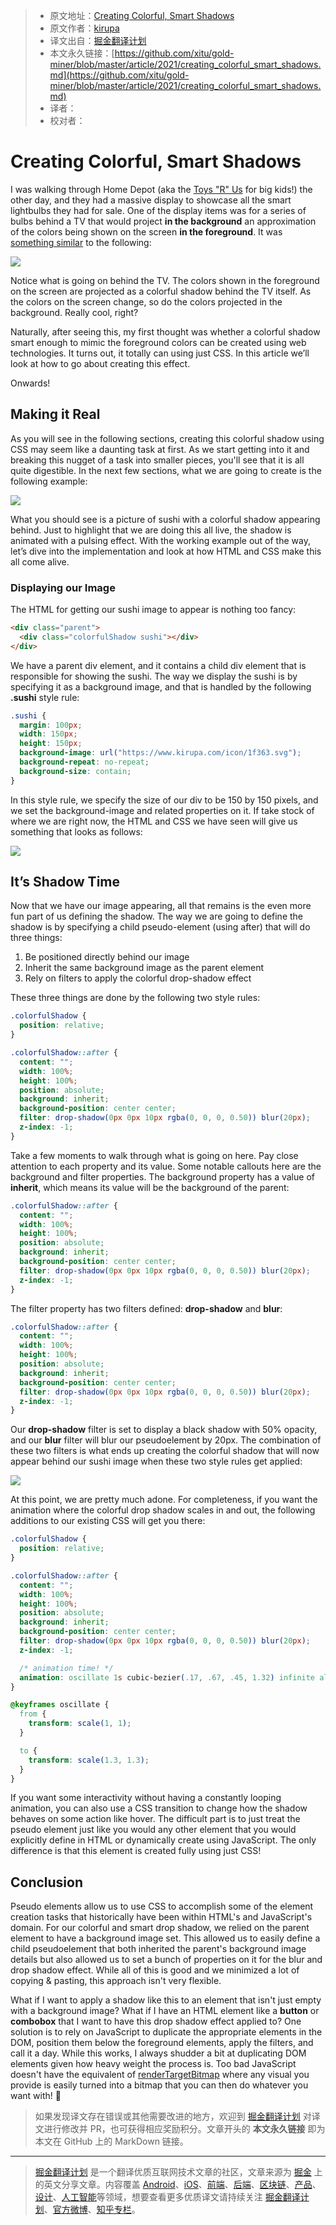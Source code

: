> * 原文地址：[Creating Colorful, Smart Shadows](https://www.kirupa.com/html5/creating_colorful_smart_shadows.htm)
> * 原文作者：[kirupa](//www.kirupa.com/me/index.htm)
> * 译文出自：[掘金翻译计划](https://github.com/xitu/gold-miner)
> * 本文永久链接：[https://github.com/xitu/gold-miner/blob/master/article/2021/creating_colorful_smart_shadows.md](https://github.com/xitu/gold-miner/blob/master/article/2021/creating_colorful_smart_shadows.md)
> * 译者：
> * 校对者：

# Creating Colorful, Smart Shadows

I was walking through Home Depot (aka the [Toys "R" Us](https://en.wikipedia.org/wiki/Toys_) for big kids!) the other day, and they had a massive display to showcase all the smart lightbulbs they had for sale. One of the display items was for a series of bulbs behind a TV that would project **in the background** an approximation of the colors being shown on the screen **in the foreground**. It was [something similar](https://www.philips-hue.com/en-us/p/hue-play-hdmi-sync-box-/046677555221) to the following:

![](https://www.kirupa.com/html5/images/lighting_behind_tv.png)

Notice what is going on behind the TV. The colors shown in the foreground on the screen are projected as a colorful shadow behind the TV itself. As the colors on the screen change, so do the colors projected in the background. Really cool, right?

Naturally, after seeing this, my first thought was whether a colorful shadow smart enough to mimic the foreground colors can be created using web technologies. It turns out, it totally can using just CSS. In this article we’ll look at how to go about creating this effect.

Onwards!

## Making it Real

As you will see in the following sections, creating this colorful shadow using CSS may seem like a daunting task at first. As we start getting into it and breaking this nugget of a task into smaller pieces, you'll see that it is all quite digestible. In the next few sections, what we are going to create is the following example:

![](https://user-images.githubusercontent.com/5164225/122199432-9bf35d80-cecc-11eb-9150-28c7b09c595e.gif)

What you should see is a picture of sushi with a colorful shadow appearing behind. Just to highlight that we are doing this all live, the shadow is animated with a pulsing effect. With the working example out of the way, let’s dive into the implementation and look at how HTML and CSS make this all come alive.

### Displaying our Image

The HTML for getting our sushi image to appear is nothing too fancy:

```html
<div class="parent">
  <div class="colorfulShadow sushi"></div>
</div>
```

We have a parent div element, and it contains a child div element that is responsible for showing the sushi. The way we display the sushi is by specifying it as a background image, and that is handled by the following **.sushi** style rule:

```css
.sushi {
  margin: 100px;
  width: 150px;
  height: 150px;
  background-image: url("https://www.kirupa.com/icon/1f363.svg");
  background-repeat: no-repeat;
  background-size: contain;
}
```

In this style rule, we specify the size of our div to be 150 by 150 pixels, and we set the background-image and related properties on it. If take stock of where we are right now, the HTML and CSS we have seen will give us something that looks as follows:

![](https://www.kirupa.com/html5/images/chrome_sushi_only.png)

## It’s Shadow Time

Now that we have our image appearing, all that remains is the even more fun part of us defining the shadow. The way we are going to define the shadow is by specifying a child pseudo-element (using after) that will do three things:  

1. Be positioned directly behind our image
2. Inherit the same background image as the parent element
3. Rely on filters to apply the colorful drop-shadow effect

These three things are done by the following two style rules:

```css
.colorfulShadow {
  position: relative;
}

.colorfulShadow::after {
  content: "";
  width: 100%;
  height: 100%;
  position: absolute;
  background: inherit;
  background-position: center center;
  filter: drop-shadow(0px 0px 10px rgba(0, 0, 0, 0.50)) blur(20px);
  z-index: -1;
}
```

Take a few moments to walk through what is going on here. Pay close attention to each property and its value. Some notable callouts here are the background and filter properties. The background property has a value of **inherit**, which means its value will be the background of the parent:

```css
.colorfulShadow::after {
  content: "";
  width: 100%;
  height: 100%;
  position: absolute;
  background: inherit;
  background-position: center center;
  filter: drop-shadow(0px 0px 10px rgba(0, 0, 0, 0.50)) blur(20px);
  z-index: -1;
}
```

The filter property has two filters defined: **drop-shadow** and **blur**:

```css
.colorfulShadow::after {
  content: "";
  width: 100%;
  height: 100%;
  position: absolute;
  background: inherit;
  background-position: center center;
  filter: drop-shadow(0px 0px 10px rgba(0, 0, 0, 0.50)) blur(20px);
  z-index: -1;
}
```

Our **drop-shadow** filter is set to display a black shadow with 50% opacity, and our **blur** filter will blur our pseudoelement by 20px. The combination of these two filters is what ends up creating the colorful shadow that will now appear behind our sushi image when these two style rules get applied:

![](https://www.kirupa.com/html5/images/chrome_sushi_shadow.png)

At this point, we are pretty much adone. For completeness, if you want the animation where the colorful drop shadow scales in and out, the following additions to our existing CSS will get you there:  

```css
.colorfulShadow {
  position: relative;
}

.colorfulShadow::after {
  content: "";
  width: 100%;
  height: 100%;
  position: absolute;
  background: inherit;
  background-position: center center;
  filter: drop-shadow(0px 0px 10px rgba(0, 0, 0, 0.50)) blur(20px);
  z-index: -1;

  /* animation time! */
  animation: oscillate 1s cubic-bezier(.17, .67, .45, 1.32) infinite alternate;
}

@keyframes oscillate {
  from {
    transform: scale(1, 1);
  }

  to {
    transform: scale(1.3, 1.3);
  }
}
```

If you want some interactivity without having a constantly looping animation, you can also use a CSS transition to change how the shadow behaves on some action like hover. The difficult part is to just treat the pseudo element just like you would any other element that you would explicitly define in HTML or dynamically create using JavaScript. The only difference is that this element is created fully using just CSS!

## Conclusion

Pseudo elements allow us to use CSS to accomplish some of the element creation tasks that historically have been within HTML's and JavaScript's domain. For our colorful and smart drop shadow, we relied on the parent element to have a background image set. This allowed us to easily define a child pseudoelement that both inherited the parent's background image details but also allowed us to set a bunch of properties on it for the blur and drop shadow effect. While all of this is good and we minimized a lot of copying & pasting, this approach isn't very flexible.

What if I want to apply a shadow like this to an element that isn't just empty with a background image? What if I have an HTML element like a **button** or **combobox** that I want to have this drop shadow effect applied to? One solution is to rely on JavaScript to duplicate the appropriate elements in the DOM, position them below the foreground elements, apply the filters, and call it a day. While this works, I always shudder a bit at duplicating DOM elements given how heavy weight the process is. Too bad JavaScript doesn't have the equivalent of [renderTargetBitmap](https://docs.microsoft.com/en-us/dotnet/api/system.windows.media.imaging.rendertargetbitmap?view=net-5.0) where any visual you provide is easily turned into a bitmap that you can then do whatever you want with! 🥶

> 如果发现译文存在错误或其他需要改进的地方，欢迎到 [掘金翻译计划](https://github.com/xitu/gold-miner) 对译文进行修改并 PR，也可获得相应奖励积分。文章开头的 **本文永久链接** 即为本文在 GitHub 上的 MarkDown 链接。

---

> [掘金翻译计划](https://github.com/xitu/gold-miner) 是一个翻译优质互联网技术文章的社区，文章来源为 [掘金](https://juejin.im) 上的英文分享文章。内容覆盖 [Android](https://github.com/xitu/gold-miner#android)、[iOS](https://github.com/xitu/gold-miner#ios)、[前端](https://github.com/xitu/gold-miner#前端)、[后端](https://github.com/xitu/gold-miner#后端)、[区块链](https://github.com/xitu/gold-miner#区块链)、[产品](https://github.com/xitu/gold-miner#产品)、[设计](https://github.com/xitu/gold-miner#设计)、[人工智能](https://github.com/xitu/gold-miner#人工智能)等领域，想要查看更多优质译文请持续关注 [掘金翻译计划](https://github.com/xitu/gold-miner)、[官方微博](http://weibo.com/juejinfanyi)、[知乎专栏](https://zhuanlan.zhihu.com/juejinfanyi)。
